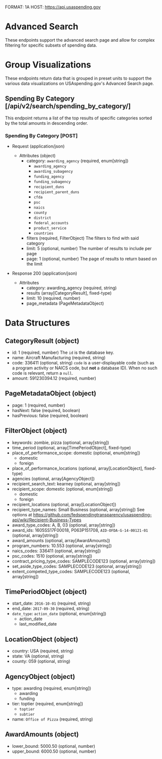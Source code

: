 FORMAT: 1A
HOST: https://api.usaspending.gov

# Advanced Search

These endpoints support the advanced search page and allow for complex filtering for specific subsets of spending data.

# Group Visualizations

These endpoints return data that is grouped in preset units to support the various data visualizations on USAspending.gov's Advanced Search page.

## Spending By Category [/api/v2/search/spending_by_category/]

This endpoint returns a list of the top results of specific categories sorted by the total amounts in descending order.

### Spending By Category [POST]

+ Request (application/json)
    + Attributes (object)
        + category: `awarding_agency` (required, enum[string])
            + `awarding_agency`
            + `awarding_subagency`
            + `funding_agency`
            + `funding_subagency`
            + `recipient_duns`
            + `recipient_parent_duns`
            + `cfda`
            + `psc`
            + `naics`
            + `county`
            + `district`
            + `federal_accounts`
            + `product_service`
            + `countries`
            <!-- + `states_and_territories` -->
        + filters (required, FilterObject)
            The filters to find with said category
        + limit: 5 (optional, number)
            The number of results to include per page
        + page: 1 (optional, number)
            The page of results to return based on the limit

+ Response 200 (application/json)
    + Attributes
        + category: awarding_agency (required, string)
        + results (array[CategoryResult], fixed-type)
        + limit: 10 (required, number)
        + page_metadata (PageMetadataObject)

# Data Structures

## CategoryResult (object)
+ id: 1 (required, number)
    The `id` is the database key.
+ name: Aircraft Manufacturing (required, string)
+ code: 336411 (optional, string)
    `code` is a user-displayable code (such as a program activity or NAICS code, but **not** a database ID). When no such code is relevant, return a `null`.
+ amount: 591230394.12 (required, number)

## PageMetadataObject (object)
+ page: 1 (required, number)
+ hasNext: false (required, boolean)
+ hasPrevious: false (required, boolean)

## FilterObject (object)
+ keywords: zombie, pizza (optional, array[string])
+ time_period (optional, array[TimePeriodObject], fixed-type)
+ place_of_performance_scope: domestic (optional, enum[string])
    + domestic
    + foreign
+ place_of_performance_locations (optional, array[LocationObject], fixed-type)
+ agencies (optional, array[AgencyObject])
+ recipient_search_text: kearney (optional, array[string])
+ recipient_scope: domestic (optional, enum[string])
    + domestic
    + foreign
+ recipient_locations (optional, array[LocationObject])
+ recipient_type_names: Small Business (optional, array[string])
    See options at https://github.com/fedspendingtransparency/usaspending-api/wiki/Recipient-Business-Types
+ award_type_codes: A, B, 03 (optional, array[string])
+ award_ids: 1605SS17F00018, P063P151708, `AID-OFDA-G-14-00121-01` (optional, array[string])
+ award_amounts (optional, array[AwardAmounts])
+ program_numbers: 10.553 (optional, array[string])
+ naics_codes: 336411 (optional, array[string])
+ psc_codes: 1510 (optional, array[string])
+ contract_pricing_type_codes: SAMPLECODE123 (optional, array[string])
+ set_aside_type_codes: SAMPLECODE123 (optional, array[string])
+ extent_competed_type_codes: SAMPLECODE123 (optional, array[string])

## TimePeriodObject (object)
+ start_date: `2016-10-01` (required, string)
+ end_date: `2017-09-30` (required, string)
+ `date_type`: `action_date` (optional, enum[string])
    + action_date
    + last_modified_date

## LocationObject (object)
+ country: USA (required, string)
+ state: VA (optional, string)
+ county: 059 (optional, string)

## AgencyObject (object)
+ type: awarding (required, enum[string])
    + awarding
    + funding
+ tier: toptier (required, enum[string])
    + `toptier`
    + `subtier`
+ name: `Office of Pizza` (required, string)

## AwardAmounts (object)
+ lower_bound: 5000.50 (optional, number)
+ upper_bound: 6000.50 (optional, number)
